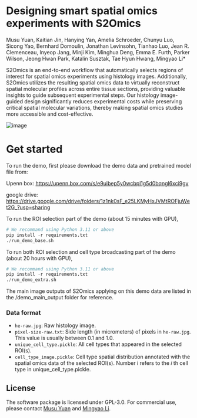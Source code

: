 # Designing smart spatial omics experiments with S2Omics
Musu Yuan, Kaitian Jin, Hanying Yan, Amelia Schroeder, Chunyu Luo, Sicong Yao, Bernhard Domoulin, Jonathan Levinsohn, Tianhao Luo, Jean R. Clemenceau, Inyeop Jang, Minji Kim, Minghua Deng, Emma E. Furth, Parker Wilson, Jeong Hwan Park, Katalin Susztak, Tae Hyun Hwang, Mingyao Li*

S2Omics is an end-to-end workflow that automatically selects regions of interest for spatial omics experiments using histology images. Additionally, S2Omics utilizes the resulting spatial omics data to virtually reconstruct spatial molecular profiles across entire tissue sections, providing valuable insights to guide subsequent experimental steps. Our histology image-guided design significantly reduces experimental costs while preserving critical spatial molecular variations, thereby making spatial omics studies more accessible and cost-effective.

![image](https://github.com/user-attachments/assets/d3dadce0-acb7-4a66-ae41-99e542e3d49b)

# Get started
To run the demo, first please download the demo data and pretrained model file from:

Upenn box: https://upenn.box.com/s/e9uibep5y0wcbpl1g5d0bqngl6xci9gv

google drive: https://drive.google.com/drive/folders/1z1nk0sF_e25LKMyHxJVMtROFjuWet2G_?usp=sharing

To run the ROI selection part of the demo (about 15 minutes with GPU),
```python
# We recommand using Python 3.11 or above
pip install -r requirements.txt
./run_demo_base.sh
```

To run both ROI selection and cell type broadcasting part of the demo (about 20 hours with GPU),
```python
# We recommand using Python 3.11 or above
pip install -r requirements.txt
./run_demo_extra.sh
```

The main image outputs of S2Omics applying on this demo data are listed in the /demo_main_output folder for reference.

### Data format

- `he-raw.jpg`: Raw histology image.
- `pixel-size-raw.txt`: Side length (in micrometers) of pixels in `he-raw.jpg`. This value is usually between 0.1 and 1.0.
- `unique_cell_type.pickle`: All cell types that appeared in the selected ROI(s).
- `cell_type_image.pickle`: Cell type spatial distribution annotated with the spatial omics data of the selected ROI(s). Number i refers to the *i* th cell type in unique_cell_type.pickle.

## License

The software package is licensed under GPL-3.0.
For commercial use, please contact
[Musu Yuan](mailto:musu990519@gmail.com) and
[Mingyao Li](mailto:mingyao@pennmedicine.upenn.edu).
